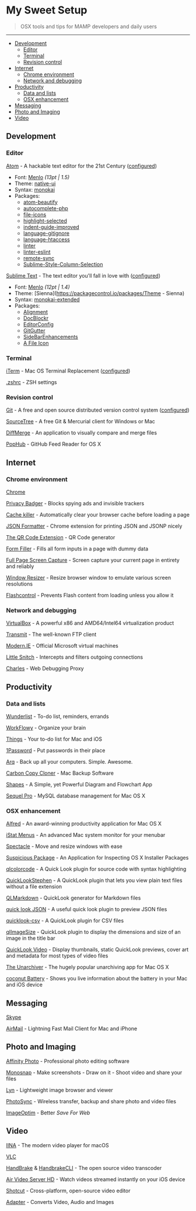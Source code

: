# My Sweet Setup

> OSX tools and tips for MAMP developers and daily users

---

* [Development](#development)
    * [Editor](#editor)
    * [Terminal](#terminal)
    * [Revision control](#revision-control)
* [Internet](#internet)
    * [Chrome environment](#chrome-environment)
    * [Network and debugging](#network-and-debugging)
* [Productivity](#productivity)
    * [Data and lists](#data-and-lists)
    * [OSX enhancement](#osx-enhancement)
* [Messaging](#messaging)
* [Photo and Imaging](#photo-and-imaging)
* [Video](#video)

## Development

### Editor

[Atom](https://atom.io/) - A hackable text editor for the 21st Century ([configured](editor/config.cson))

* Font: [Menlo](https://en.wikipedia.org/wiki/Menlo_(typeface)) *(13pt | 1.5)*
* Theme: [native-ui](https://atom.io/packages/native-ui)
* Syntax: [monokai](https://atom.io/packages/monokai)
* Packages:
   * [atom-beautify](https://atom.io/packages/atom-beautify)
   * [autocomplete-php](https://atom.io/packages/autocomplete-php)
   * [file-icons](https://atom.io/packages/file-icons)
   * [highlight-selected](https://atom.io/packages/highlight-selected)
   * [indent-guide-improved](https://atom.io/packages/indent-guide-improved)
   * [language-gitignore](https://atom.io/packages/language-gitignore)
   * [language-htaccess](https://atom.io/packages/language-htaccess)
   * [linter](https://atom.io/packages/linter)
   * [linter-eslint](https://atom.io/packages/linter-eslint)
   * [remote-sync](https://atom.io/packages/remote-sync)
   * [Sublime-Style-Column-Selection](https://atom.io/packages/Sublime-Style-Column-Selection)

[Sublime Text](https://www.sublimetext.com/) - The text editor you'll fall in love with ([configured](editor/Preferences.sublime-settings))

* Font: [Menlo](https://en.wikipedia.org/wiki/Menlo_(typeface)) *(12pt | 1.4)*
* Theme: [Sienna](https://packagecontrol.io/packages/Theme - Sienna)
* Syntax: [monokai-extended](https://packagecontrol.io/packages/Monokai%20Extended)
* Packages:
   * [Alignment](https://packagecontrol.io/packages/Alignment)
   * [DocBlockr](https://packagecontrol.io/packages/DocBlockr)
   * [EditorConfig](https://packagecontrol.io/packages/EditorConfig)
   * [GitGutter](https://packagecontrol.io/packages/GitGutter)
   * [SideBarEnhancements](https://packagecontrol.io/packages/SideBarEnhancements)
   * [A File Icon](https://packagecontrol.io/packages/A%20File%20Icon)

### Terminal

[iTerm](https://www.iterm2.com) - Mac OS Terminal Replacement ([configured](shell/com.googlecode.iterm2.plist))

[.zshrc](shell/.zshrc) - ZSH settings

### Revision control

[Git](http://git-scm.com/downloads) - A free and open source distributed version control system ([configured](git))

[SourceTree](http://www.sourcetreeapp.com/) - A free Git & Mercurial client for Windows or Mac

[DiffMerge](https://sourcegear.com/diffmerge/downloads.php) - An application to visually compare and merge files

[PopHub](http://questbe.at/pophub/) - GitHub Feed Reader for OS X

## Internet

### Chrome environment

[Chrome](https://www.google.fr/chrome/browser/)

[Privacy Badger](https://www.eff.org/privacybadger) - Blocks spying ads and invisible trackers

[Cache killer](https://chrome.google.com/webstore/detail/cache-killer/jpfbieopdmepaolggioebjmedmclkbap) - Automatically clear your browser cache before loading a page

[JSON Formatter](https://github.com/callumlocke/json-formatter) - Chrome extension for printing JSON and JSONP nicely

[The QR Code Extension](https://chrome.google.com/webstore/detail/the-qr-code-extension/oijdcdmnjjgnnhgljmhkjlablaejfeeb) - QR Code generator

[Form Filler](https://chrome.google.com/webstore/detail/form-filler/bnjjngeaknajbdcgpfkgnonkmififhfo) - Fills all form inputs in a page with dummy data

[Full Page Screen Capture](https://chrome.google.com/webstore/detail/full-page-screen-capture/fdpohaocaechififmbbbbbknoalclacl) - Screen capture your current page in entirety and reliably

[Window Resizer](https://chrome.google.com/webstore/detail/window-resizer/kkelicaakdanhinjdeammmilcgefonfh) - Resize browser window to emulate various screen resolutions

[Flashcontrol](https://chrome.google.com/webstore/detail/flashcontrol/mfidmkgnfgnkihnjeklbekckimkipmoe) - Prevents Flash content from loading unless you allow it

### Network and debugging

[VirtualBox](https://www.virtualbox.org/wiki/Downloads) - A powerful x86 and AMD64/Intel64 virtualization product

[Transmit](http://panic.com/transmit/) - The well-known FTP client

[Modern.IE](https://www.modern.ie/fr-fr/virtualization-tools) - Official Microsoft virtual machines

[Little Snitch](https://www.obdev.at/products/littlesnitch/index.html) - Intercepts and filters outgoing connections

[Charles](https://www.charlesproxy.com/) - Web Debugging Proxy

## Productivity

### Data and lists

[Wunderlist](https://www.wunderlist.com) - To-do list, reminders, errands

[WorkFlowy](https://workflowy.com/) - Organize your brain

[Things](https://culturedcode.com/things/) - Your to-do list for Mac and iOS

[1Password](https://agilebits.com/onepassword) - Put passwords in their place

[Arq](https://www.arqbackup.com) - Back up all your computers. Simple. Awesome.

[Carbon Copy Cloner](http://bombich.com/) - Mac Backup Software

[Shapes](http://shapesapp.com) - A Simple, yet Powerful Diagram and Flowchart App

[Sequel Pro](http://www.sequelpro.com/) - MySQL database management for Mac OS X

### OSX enhancement

[Alfred](http://www.alfredapp.com/) - An award-winning productivity application for Mac OS X

[iStat Menus](http://bjango.com/mac/istatmenus/) - An advanced Mac system monitor for your menubar

[Spectacle](http://spectacleapp.com) - Move and resize windows with ease

[Suspicious Package](http://www.mothersruin.com/software/SuspiciousPackage) - An Application for Inspecting OS X Installer Packages

[qlcolorcode](https://code.google.com/p/qlcolorcode/) - A Quick Look plugin for source code with syntax highlighting

[QuickLookStephen](http://whomwah.github.io/qlstephen/) - A QuickLook plugin that lets you view plain text files without a file extension

[QLMarkdown](https://github.com/toland/qlmarkdown) - QuickLook generator for Markdown files

[quick look JSON](http://www.sagtau.com/quicklookjson.html) - A useful quick look plugin to preview JSON files

[quicklook-csv](https://github.com/p2/quicklook-csv) - A QuickLook plugin for CSV files

[qlImageSize](https://github.com/Nyx0uf/qlImageSize) - QuickLook plugin to display the dimensions and size of an image in the title bar

[QuickLook Video](https://github.com/Marginal/QLVideo) - Display thumbnails, static QuickLook previews, cover art and metadata for most types of video files

[The Unarchiver](http://unarchiver.c3.cx/unarchiver) - The hugely popular unarchiving app for Mac OS X

[coconut Battery](http://www.coconut-flavour.com/coconutbattery/) - Shows you live information about the battery in your Mac and iOS device

## Messaging

[Skype](http://www.skype.com/)

[AirMail](http://airmailapp.com/) - Lightning Fast Mail Client for Mac and iPhone

## Photo and Imaging

[Affinity Photo](https://affinity.serif.com/en-gb/photo/) - Professional photo editing software

[Monosnap](https://monosnap.com/welcome) - Make screenshots - Draw on it - Shoot video and share your files

[Lyn](http://www.lynapp.com/) - Lightweight image browser and viewer

[PhotoSync](https://www.photosync-app.com/) - Wireless transfer, backup and share photo and video files

[ImageOptim](https://imageoptim.com/) - Better *Save For Web*

## Video

[IINA](https://lhc70000.github.io/iina/) - The modern video player for macOS

[VLC](https://www.videolan.org/vlc/)

[HandBrake](https://handbrake.fr/) & [HandbrakeCLI](https://trac.handbrake.fr/wiki/CLIGuide) - The open source video transcoder

[Air Video Server HD](http://www.inmethod.com/) - Watch videos streamed instantly on your iOS device

[Shotcut](http://shotcut.org/) - Cross-platform, open-source video editor

[Adapter](https://www.macroplant.com/adapter/) - Converts Video, Audio and Images
